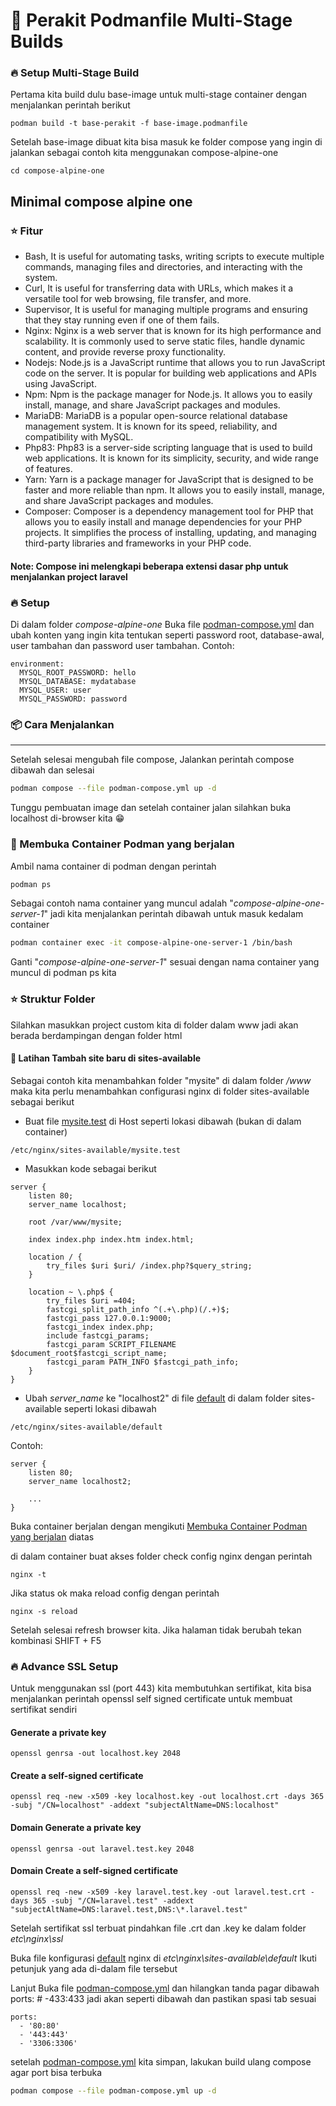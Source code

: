 # 🚀 Perakit Podmanfile Multi-Stage Builds

### 🔥 Setup Multi-Stage Build

Pertama kita build dulu base-image untuk multi-stage container dengan menjalankan perintah berikut

```
podman build -t base-perakit -f base-image.podmanfile
```

Setelah base-image dibuat kita bisa masuk ke folder compose yang ingin di jalankan sebagai contoh kita menggunakan compose-alpine-one

```
cd compose-alpine-one
```

## Minimal compose alpine one

### ⭐️ Fitur

-   Bash, It is useful for automating tasks, writing scripts to execute multiple commands, managing files and directories, and interacting with the system.
-   Curl, It is useful for transferring data with URLs, which makes it a versatile tool for web browsing, file transfer, and more.
-   Supervisor, It is useful for managing multiple programs and ensuring that they stay running even if one of them fails.
-   Nginx: Nginx is a web server that is known for its high performance and scalability. It is commonly used to serve static files, handle dynamic content, and provide reverse proxy functionality.
-   Nodejs: Node.js is a JavaScript runtime that allows you to run JavaScript code on the server. It is popular for building web applications and APIs using JavaScript.
-   Npm: Npm is the package manager for Node.js. It allows you to easily install, manage, and share JavaScript packages and modules.
-   MariaDB: MariaDB is a popular open-source relational database management system. It is known for its speed, reliability, and compatibility with MySQL.
-   Php83: Php83 is a server-side scripting language that is used to build web applications. It is known for its simplicity, security, and wide range of features.
-   Yarn: Yarn is a package manager for JavaScript that is designed to be faster and more reliable than npm. It allows you to easily install, manage, and share JavaScript packages and modules.
-   Composer: Composer is a dependency management tool for PHP that allows you to easily install and manage dependencies for your PHP projects. It simplifies the process of installing, updating, and managing third-party libraries and frameworks in your PHP code.

#### Note: Compose ini melengkapi beberapa extensi dasar php untuk menjalankan project laravel

### 🔥 Setup

Di dalam folder _compose-alpine-one_ Buka file [podman-compose.yml](/compose-alpine-one/podman-compose.yml) dan ubah konten yang ingin kita tentukan seperti password root, database-awal, user tambahan dan password user tambahan. Contoh:

```composefile
environment:
  MYSQL_ROOT_PASSWORD: hello
  MYSQL_DATABASE: mydatabase
  MYSQL_USER: user
  MYSQL_PASSWORD: password
```

### 📦 Cara Menjalankan

<hr>
Setelah selesai mengubah file compose, Jalankan perintah compose dibawah dan selesai

```bash
podman compose --file podman-compose.yml up -d
```

Tunggu pembuatan image dan setelah container jalan silahkan buka localhost di-browser kita 😁

### 🫛 Membuka Container Podman yang berjalan

Ambil nama container di podman dengan perintah

```bash
podman ps
```

Sebagai contoh nama container yang muncul adalah "_compose-alpine-one-server-1_" jadi kita menjalankan perintah dibawah untuk masuk kedalam container

```bash
podman container exec -it compose-alpine-one-server-1 /bin/bash
```

Ganti "_compose-alpine-one-server-1_" sesuai dengan nama container yang muncul di podman ps kita

### ⭐ Struktur Folder

Silahkan masukkan project custom kita di folder dalam www jadi akan berada berdampingan dengan folder html

#### 🚀 Latihan Tambah site baru di sites-available

Sebagai contoh kita menambahkan folder "mysite" di dalam folder _/www_ maka kita perlu menambahkan configurasi nginx di folder sites-available sebagai berikut

-   Buat file [mysite.test](/etc/nginx/sites-available/mysite.test) di Host seperti lokasi dibawah (bukan di dalam container)

```
/etc/nginx/sites-available/mysite.test
```

-   Masukkan kode sebagai berikut

```
server {
    listen 80;
    server_name localhost;

    root /var/www/mysite;

    index index.php index.htm index.html;

    location / {
        try_files $uri $uri/ /index.php?$query_string;
    }

    location ~ \.php$ {
        try_files $uri =404;
        fastcgi_split_path_info ^(.+\.php)(/.+)$;
        fastcgi_pass 127.0.0.1:9000;
        fastcgi_index index.php;
        include fastcgi_params;
        fastcgi_param SCRIPT_FILENAME $document_root$fastcgi_script_name;
        fastcgi_param PATH_INFO $fastcgi_path_info;
    }
}
```

-   Ubah _server_name_ ke "localhost2" di file [default](/etc/nginx/sites-available/default) di dalam folder sites-available seperti lokasi dibawah

```
/etc/nginx/sites-available/default
```

Contoh:

```
server {
    listen 80;
    server_name localhost2;

    ...
}
```

Buka container berjalan dengan mengikuti [Membuka Container Podman yang berjalan](#-Membuka-Container-Podman-yang-berjalan) diatas

di dalam container buat akses folder
check config nginx dengan perintah

```
nginx -t
```

Jika status ok maka reload config dengan perintah

```
nginx -s reload
```

Setelah selesai refresh browser kita. Jika halaman tidak berubah tekan kombinasi SHIFT + F5

### 🔥 Advance SSL Setup

Untuk menggunakan ssl (port 443) kita membutuhkan sertifikat, kita bisa menjalankan perintah openssl self signed certificate untuk membuat sertifikat sendiri

#### Generate a private key

```
openssl genrsa -out localhost.key 2048
```

#### Create a self-signed certificate

```
openssl req -new -x509 -key localhost.key -out localhost.crt -days 365 -subj "/CN=localhost" -addext "subjectAltName=DNS:localhost"
```

#### Domain Generate a private key

```
openssl genrsa -out laravel.test.key 2048
```

#### Domain Create a self-signed certificate

```
openssl req -new -x509 -key laravel.test.key -out laravel.test.crt -days 365 -subj "/CN=laravel.test" -addext "subjectAltName=DNS:laravel.test,DNS:\*.laravel.test"
```

Setelah sertifikat ssl terbuat pindahkan file .crt dan .key ke dalam folder _etc\nginx\ssl_

Buka file konfigurasi [default](/etc/nginx/sites-available/default) nginx di _etc\nginx\sites-available\default_
Ikuti petunjuk yang ada di-dalam file tersebut

Lanjut Buka file [podman-compose.yml](/compose-alpine-one/podman-compose.yml) dan hilangkan tanda pagar dibawah ports: # -433:433 jadi akan seperti dibawah dan pastikan spasi tab sesuai

```composefile
ports:
  - '80:80'
  - '443:443'
  - '3306:3306'
```

setelah [podman-compose.yml](/compose-alpine-one/podman-compose.yml) kita simpan, lakukan build ulang compose agar port bisa terbuka

```bash
podman compose --file podman-compose.yml up -d
```
